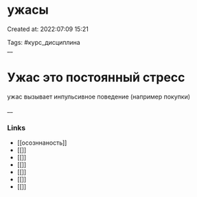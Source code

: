 # ужасы

Created at: 2022:07:09 15:21

Tags: #курс_дисциплина  
__ 

# Ужас это постоянный стресс
ужас вызывает инпульсивное поведение (например покупки)


__

### Links
- [[осозннаность]]
- [[]]
- [[]]
- [[]]
- [[]]
- [[]]
- [[]]